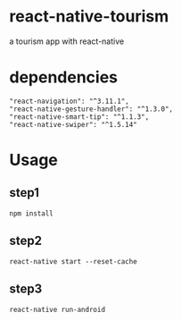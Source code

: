 # react-native-tourism
a tourism app with react-native


# dependencies

    "react-navigation": "^3.11.1",
    "react-native-gesture-handler": "^1.3.0",
    "react-native-smart-tip": "^1.1.3",
    "react-native-swiper": "^1.5.14"


# Usage

## step1
    npm install

## step2

    react-native start --reset-cache

## step3
    
    react-native run-android
    



